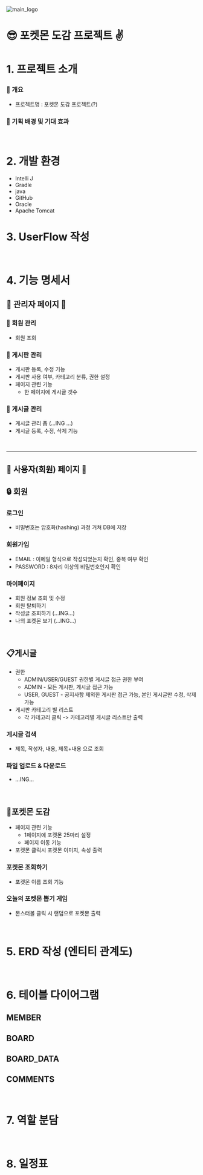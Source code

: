 ![main_logo](https://github.com/heyejiyang/PokemonBook_pj/assets/163953938/0d95ae0a-eec6-439e-83bc-0d3d37dff59a)
# 😎 포켓몬 도감 프로젝트 ✌
# 1. 프로젝트 소개
### 🔹 개요
- 프로젝트명 : 포켓몬 도감 프로젝트(?)
### 🔹 기획 배경 및 기대 효과
<BR>

# 2. 개발 환경
- Intelli J
- Gradle
- java
- GitHub
- Oracle
- Apache Tomcat
  <BR>

# 3. UserFlow 작성
<BR>

# 4. 기능 명세서
## 🔹 관리자 페이지 🔹
### 📌 회원 관리
- 회원 조회

### 📌 게시판 관리
- 게시판 등록, 수정 기능
- 게시판 사용 여부, 카테고리 분류, 권한 설정
- 페이지 관련 기능
  - 한 페이지에 게시글 갯수
    
    
### 📌 게시글 관리
- 게시글 관리 폼 (...ING ...)
- 게시글 등록, 수정, 삭제 기능

<BR>

---
## 🔹 사용자(회원) 페이지 🔹
##  🔒 회원
### 로그인
- 비밀번호는 암호화(hashing) 과정 거쳐 DB에 저장
### 회원가입
- EMAIL : 이메일 형식으로 작성되었는지 확인, 중복 여부 확인
- PASSWORD : 8자리 이상의 비밀번호인지 확인
### 마이페이지
- 회원 정보 조회 및 수정
- 회원 탈퇴하기
- 작성글 조회하기 (...ING...)
- 나의 포켓몬 보기 (...ING...)

<BR>

## 📋게시글
- 권한
    - ADMIN/USER/GUEST 권한별 게시글 접근 권한 부여
    - ADMIN - 모든 게시판, 게시글 접근 가능
    - USER, GUEST - 공지사항 제외한 게시판 접근 가능, 본인 게시글만 수정, 삭제 가능 
- 게시판 카테고리 별 리스트
  - 각 카테고리 클릭 -> 카테고리별 게시글 리스트만 출력
### 게시글 검색
- 제목, 작성자, 내용, 제목+내용 으로 조회

### 파일 업로드 & 다운로드
- ...ING...

<BR>

## 🚩포켓몬 도감
- 페이지 관련 기능
    - 1페이지에 포켓몬 25마리 설정
    - 페이지 이동 기능
- 포켓몬 클릭시 포켓몬 이미지, 속성 출력
### 포켓몬 조회하기
- 포켓몬 이름 조회 기능
### 오늘의 포켓몬 뽑기 게임
- 몬스터볼 클릭 시 랜덤으로 포켓몬 출력


<BR>

# 5. ERD 작성 (엔티티 관계도)

<BR>

# 6. 테이블 다이어그램
## MEMBER
## BOARD
## BOARD_DATA
## COMMENTS
<BR>

# 7. 역할 분담

<BR>

# 8. 일정표
